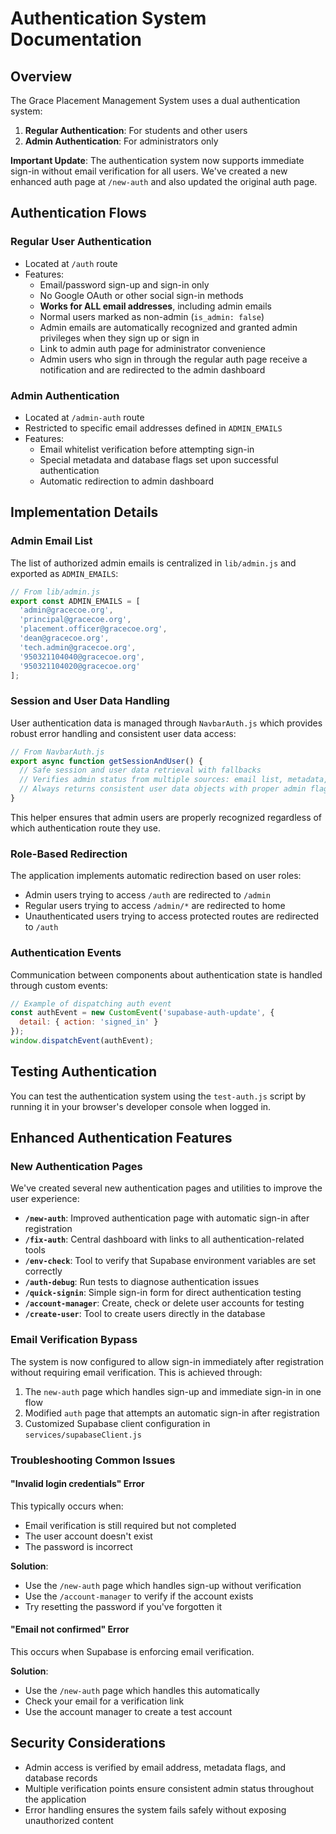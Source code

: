 # Authentication System Documentation

## Overview

The Grace Placement Management System uses a dual authentication system:

1. **Regular Authentication**: For students and other users
2. **Admin Authentication**: For administrators only

**Important Update**: The authentication system now supports immediate sign-in without email verification for all users. We've created a new enhanced auth page at `/new-auth` and also updated the original auth page.

## Authentication Flows

### Regular User Authentication

- Located at `/auth` route
- Features:
  - Email/password sign-up and sign-in only
  - No Google OAuth or other social sign-in methods
  - **Works for ALL email addresses**, including admin emails
  - Normal users marked as non-admin (`is_admin: false`)
  - Admin emails are automatically recognized and granted admin privileges when they sign up or sign in
  - Link to admin auth page for administrator convenience
  - Admin users who sign in through the regular auth page receive a notification and are redirected to the admin dashboard

### Admin Authentication

- Located at `/admin-auth` route
- Restricted to specific email addresses defined in `ADMIN_EMAILS`
- Features:
  - Email whitelist verification before attempting sign-in
  - Special metadata and database flags set upon successful authentication
  - Automatic redirection to admin dashboard

## Implementation Details

### Admin Email List

The list of authorized admin emails is centralized in `lib/admin.js` and exported as `ADMIN_EMAILS`:

```javascript
// From lib/admin.js
export const ADMIN_EMAILS = [
  'admin@gracecoe.org',
  'principal@gracecoe.org',
  'placement.officer@gracecoe.org',
  'dean@gracecoe.org',
  'tech.admin@gracecoe.org',
  '950321104040@gracecoe.org',
  '950321104020@gracecoe.org'
];
```

### Session and User Data Handling

User authentication data is managed through `NavbarAuth.js` which provides robust error handling and consistent user data access:

```javascript
// From NavbarAuth.js
export async function getSessionAndUser() {
  // Safe session and user data retrieval with fallbacks
  // Verifies admin status from multiple sources: email list, metadata, and database record
  // Always returns consistent user data objects with proper admin flags
}
```

This helper ensures that admin users are properly recognized regardless of which authentication route they use.

### Role-Based Redirection

The application implements automatic redirection based on user roles:

- Admin users trying to access `/auth` are redirected to `/admin`
- Regular users trying to access `/admin/*` are redirected to home
- Unauthenticated users trying to access protected routes are redirected to `/auth`

### Authentication Events

Communication between components about authentication state is handled through custom events:

```javascript
// Example of dispatching auth event
const authEvent = new CustomEvent('supabase-auth-update', {
  detail: { action: 'signed_in' }
});
window.dispatchEvent(authEvent);
```

## Testing Authentication

You can test the authentication system using the `test-auth.js` script by running it in your browser's developer console when logged in.

## Enhanced Authentication Features

### New Authentication Pages

We've created several new authentication pages and utilities to improve the user experience:

- **`/new-auth`**: Improved authentication page with automatic sign-in after registration
- **`/fix-auth`**: Central dashboard with links to all authentication-related tools
- **`/env-check`**: Tool to verify that Supabase environment variables are set correctly
- **`/auth-debug`**: Run tests to diagnose authentication issues
- **`/quick-signin`**: Simple sign-in form for direct authentication testing
- **`/account-manager`**: Create, check or delete user accounts for testing
- **`/create-user`**: Tool to create users directly in the database

### Email Verification Bypass

The system is now configured to allow sign-in immediately after registration without requiring email verification. This is achieved through:

1. The `new-auth` page which handles sign-up and immediate sign-in in one flow
2. Modified `auth` page that attempts an automatic sign-in after registration
3. Customized Supabase client configuration in `services/supabaseClient.js`

### Troubleshooting Common Issues

#### "Invalid login credentials" Error

This typically occurs when:
- Email verification is still required but not completed
- The user account doesn't exist
- The password is incorrect

**Solution**: 
- Use the `/new-auth` page which handles sign-up without verification
- Use the `/account-manager` to verify if the account exists
- Try resetting the password if you've forgotten it

#### "Email not confirmed" Error

This occurs when Supabase is enforcing email verification.

**Solution**:
- Use the `/new-auth` page which handles this automatically
- Check your email for a verification link
- Use the account manager to create a test account

## Security Considerations

- Admin access is verified by email address, metadata flags, and database records
- Multiple verification points ensure consistent admin status throughout the application
- Error handling ensures the system fails safely without exposing unauthorized content
